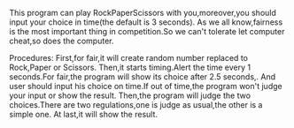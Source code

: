 This program can play RockPaperScissors with you,moreover,you should input your choice in time(the default is 3 seconds).
As we all know,fairness is the most important thing in competition.So we can't tolerate let computer cheat,so does the computer.

Procedures:
First,for fair,it will create random number replaced to Rock,Paper or Scissors.
Then,it starts timing.Alert the time every 1 seconds.For fair,the program will show its choice after 2.5 seconds,.
And user should input his choice on time.If out of time,the program won't judge your input or show the result.
Then,the program will judge the two choices.There are two regulations,one is judge as usual,the other is a simple one.
At last,it will show the result.

